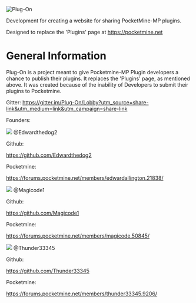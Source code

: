 <img src="https://github.com/PMPluginDevelopers/PocketMine-Plugins-List/blob/master/Plug-On_logo.png?raw=true" alt="Plug-On"/>



Development for creating a website for sharing PocketMine-MP plugins.

Designed to replace the 'Plugins' page at https://pocketmine.net

# General Information
Plug-On is a project meant to give Pocketmine-MP Plugin developers a chance to publish their plugins. It replaces the 'Plugins' page, as mentioned above. It was created because of the inability of Developers to submit their plugins to Pocketmine.

Gitter:
https://gitter.im/Plug-On/Lobby?utm_source=share-link&utm_medium=link&utm_campaign=share-link

Founders:


<img src="https://avatars0.githubusercontent.com/u/13737682?v=3&s=88"/>
@Edwardthedog2


Github:

https://github.com/Edwardthedog2

Pocketmine:

https://forums.pocketmine.net/members/edwardallington.21838/




<img src="https://avatars2.githubusercontent.com/u/21282327?v=3&s=88"/>
@Magicode1


Github:

https://github.com/Magicode1

Pocketmine:

https://forums.pocketmine.net/members/magicode.50845/




<img src="https://avatars3.githubusercontent.com/u/9031498?v=3&s=88"/>
@Thunder33345


Github:

https://github.com/Thunder33345

Pocketmine:

https://forums.pocketmine.net/members/thunder33345.9206/




